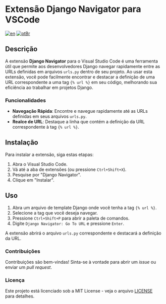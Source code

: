 # Extensão Django Navigator para VSCode

[![en](https://img.shields.io/badge/language-en-blue)](README.md) 
[![ptBr](https://img.shields.io/badge/language-pt--BR-green)](README.pt-br.md)

## Descrição

A extensão **Django Navigator** para o Visual Studio Code é uma ferramenta útil que permite aos desenvolvedores Django navegar rapidamente entre as URLs definidas em arquivos `urls.py` dentro de seu projeto. Ao usar esta extensão, você pode facilmente encontrar e destacar a definição de uma URL correspondente a uma tag `{% url %}` em seu código, melhorando sua eficiência ao trabalhar em projetos Django.

### Funcionalidades

- **Navegação Rápida**: Encontre e navegue rapidamente até as URLs definidas em seus arquivos `urls.py`.
- **Realce de URL**: Destaque a linha que contém a definição da URL correspondente à tag `{% url %}`.

## Instalação

Para instalar a extensão, siga estas etapas:

1. Abra o Visual Studio Code.
2. Vá até a aba de extensões (ou pressione `Ctrl+Shift+X`).
3. Pesquise por "Django Navigator".
4. Clique em "Instalar".

## Uso

1. Abra um arquivo de template Django onde você tenha a tag `{% url %}`.
2. Selecione a tag que você deseja navegar.
3. Pressione `Ctrl+Shift+P` para abrir a paleta de comandos.
4. Digite `Django Navigator: Go To URL` e pressione `Enter`.

A extensão abrirá o arquivo `urls.py` correspondente e destacará a definição da URL.

### Contribuições

Contribuições são bem-vindas! Sinta-se à vontade para abrir um *issue* ou enviar um *pull request*.

### Licença

Este projeto está licenciado sob a MIT License - veja o arquivo [LICENSE](LICENSE) para detalhes.
